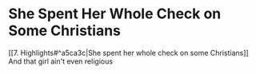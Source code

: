 # She Spent Her Whole Check on Some Christians

[[7. Highlights#^a5ca3c|She spent her whole check on some Christians]]
And that girl ain't even religious
